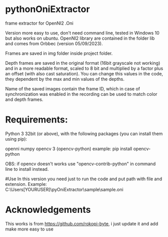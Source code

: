 # pythonOniExtractor
frame extractor for OpenNI2 .Oni

Version more easy to use, don't need command line, tested in Windows 10 but also works on ubuntu. OpenNI2 library are contained in the folder lib and comes from Orbbec (version 05/09/2023).

Frames are saved in img folder inside project folder.

Depth frames are saved in the original format (16bit grayscale not working) and in a more readable format, scaled to 8 bit and multiplied by a factor plus an offset (with also cast saturation). You can change this values in the code, they dependent by the max and min values of the depths.

Name of the saved images contain the frame ID, which in case of synchronization was enabled in the recording can be used to match color and depth frames.

# Requirements:
Python 3 32bit (or above), with the following packages (you can install them using pip):

openni
numpy
opencv 3 (opencv-python) 
example: pip install opencv-python

OBS: if opencv doesn't works use "opencv-contrib-python" in command line to install instead.


#Use 
In this version you need just to run the code and put path with file and extension.
Example: C:\Users\[YOURUSER]\pyOniExtractor\sample\sample.oni

# Acknowledgements
This works is from https://github.com/rokopi-byte, i just update it and add make more easy to use

